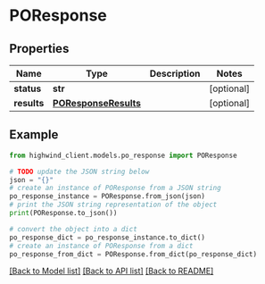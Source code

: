 # POResponse


## Properties

Name | Type | Description | Notes
------------ | ------------- | ------------- | -------------
**status** | **str** |  | [optional] 
**results** | [**POResponseResults**](POResponseResults.md) |  | [optional] 

## Example

```python
from highwind_client.models.po_response import POResponse

# TODO update the JSON string below
json = "{}"
# create an instance of POResponse from a JSON string
po_response_instance = POResponse.from_json(json)
# print the JSON string representation of the object
print(POResponse.to_json())

# convert the object into a dict
po_response_dict = po_response_instance.to_dict()
# create an instance of POResponse from a dict
po_response_from_dict = POResponse.from_dict(po_response_dict)
```
[[Back to Model list]](../README.md#documentation-for-models) [[Back to API list]](../README.md#documentation-for-api-endpoints) [[Back to README]](../README.md)


